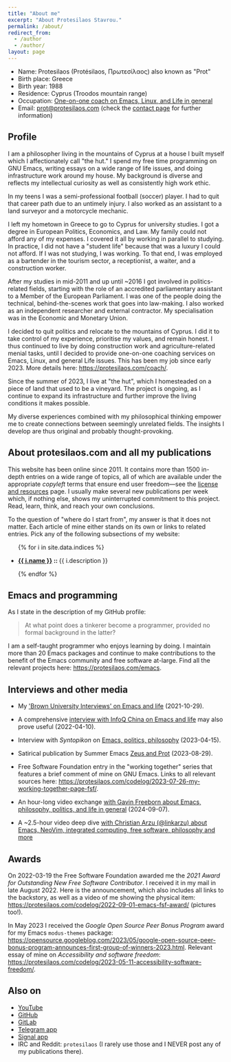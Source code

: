 ```yaml
---
title: "About me"
excerpt: "About Protesilaos Stavrou."
permalink: /about/
redirect_from:
  - /author
  - /author/
layout: page
---
```


* Name: Protesilaos (Protésilaos, Πρωτεσίλαος) also known as "Prot"
* Birth place: Greece
* Birth year: 1988
* Residence: Cyprus (Troodos mountain range)
* Occupation: [One-on-one coach on Emacs, Linux, and Life in general](https://protesilaos.com/coach/)
* Email: <prot@protesilaos.com> (check the [contact page](https://protesilaos.com/contact/)
  for further information)

## Profile

I am a philosopher living in the mountains of Cyprus at a house I
built myself which I affectionately call "the hut." I spend my free
time programming on GNU Emacs, writing essays on a wide range of life
issues, and doing infrastructure work around my house. My background
is diverse and reflects my intellectual curiosity as well as
consistently high work ethic.

In my teens I was a semi-professional football (soccer) player. I had
to quit that career path due to an untimely injury. I also worked as
an assistant to a land surveyor and a motorcycle mechanic.

I left my hometown in Greece to go to Cyprus for university studies. I
got a degree in European Politics, Economics, and Law. My family could
not afford any of my expenses. I covered it all by working in parallel
to studying. In practice, I did not have a "student life" because that
was a luxury I could not afford. If I was not studying, I was working.
To that end, I was employed as a bartender in the tourism sector, a
receptionist, a waiter, and a construction worker.

After my studies in mid-2011 and up until ~2016 I got involved in
politics-related fields, starting with the role of an accredited
parliamentary assistant to a Member of the European Parliament. I was
one of the people doing the technical, behind-the-scenes work that
goes into law-making. I also worked as an independent researcher and
external contractor. My specialisation was in the Economic and
Monetary Union.

I decided to quit politics and relocate to the mountains of Cyprus. I
did it to take control of my experience, prioritise my values, and
remain honest. I thus continued to live by doing construction work and
agriculture-related menial tasks, until I decided to provide
one-on-one coaching services on Emacs, Linux, and general Life issues.
This has been my job since early 2023. More details here:
<https://protesilaos.com/coach/>.

Since the summer of 2023, I live at "the hut", which I homesteaded on
a piece of land that used to be a vineyard. The project is ongoing, as
I continue to expand its infrastructure and further improve the living
conditions it makes possible.

My diverse experiences combined with my philosophical thinking empower
me to create connections between seemingly unrelated fields. The
insights I develop are thus original and probably thought-provoking.

## About protesilaos.com and all my publications

This website has been online since 2011. It contains more than 1500
in-depth entries on a wide range of topics, all of which are available
under the appropriate _copyleft_ terms that ensure end user
freedom—see the [license and resources](https://protesilaos.com/license/) page. I usually make
several new publications per week which, if nothing else, shows my
uninterrupted commitment to this project. Read, learn, think, and
reach your own conclusions.

To the question of "where do I start from", my answer is that it does
not matter. Each article of mine either stands on its own or links to
related entries. Pick any of the following subsections of my website:

<ul>
  {% for i in site.data.indices %}
  <li>
    <p>
      <strong><a href="{{ i.url | absolute_url }}">{{ i.name }}</a> :: </strong> {{ i.description }}
    </p>
  </li>
  {% endfor %}
</ul>

## Emacs and programming

As I state in the description of my GitHub profile:

> At what point does a tinkerer become a programmer, provided no
> formal background in the latter?

I am a self-taught programmer who enjoys learning by doing. I maintain
more than 20 Emacs packages and continue to make contributions to the
benefit of the Emacs community and free software at-large. Find all
the relevant projects here: <https://protesilaos.com/emacs>.

## Interviews and other media

- My ['Brown University Interviews' on Emacs and
life](https://protesilaos.com/codelog/2021-10-29-interview-brown-uni-mag-emacs-life/)
(2021-10-29).

- A comprehensive [interview with InfoQ China on Emacs and
life](https://protesilaos.com/codelog/2022-04-10-interview-infoq-china-emacs-life/)
may also prove useful (2022-04-10).

- Interview with _Syntopikon_ on [Emacs, politics,
philosophy](https://protesilaos.com/codelog/2023-04-15-interview-syntopikon-emacs-life/)
(2023-04-15).

- Satirical publication by Summer Emacs [Zeus and Prot](https://summeremacs.github.io/posts/zeus-and-prot/) (2023-08-29).

- Free Software Foundation entry in the "working together" series that
  features a brief comment of mine on GNU Emacs.  Links to all
  relevant sources here:
  <https://protesilaos.com/codelog/2023-07-26-my-working-together-page-fsf/>.

- An hour-long video exchange [with Gavin Freeborn about Emacs,
  philosophy, politics, and life in general](https://protesilaos.com/codelog/2024-09-07-interview-gavin-freeborn-politics-philosophy-emacs/) (2024-09-07).

- A ~2.5-hour video deep dive [with Christian Arzu (@linkarzu) about Emacs,
  NeoVim, integrated computing, free software, philosophy and more](https://protesilaos.com/codelog/2025-08-01-linkarzu-chat-emacs-neovim-philosophy/)

## Awards

On 2022-03-19 the Free Software Foundation awarded me the _2021 Award
for Outstanding New Free Software Contributor_.  I received it in my
mail in late August 2022.  Here is the announcement, which also includes
all links to the backstory, as well as a video of me showing the
physical item:
<https://protesilaos.com/codelog/2022-09-01-emacs-fsf-award/>
(pictures too!).

In May 2023 I received the _Google Open Source Peer Bonus Program_
award for my Emacs `modus-themes` package:
<https://opensource.googleblog.com/2023/05/google-open-source-peer-bonus-program-announces-first-group-of-winners-2023.html>.
Relevant essay of mine on _Accessibility and software freedom_:
<https://protesilaos.com/codelog/2023-05-11-accessibility-software-freedom/>.

## Also on

* [YouTube](https://www.youtube.com/@protesilaos)
* [GitHub](https://github.com/protesilaos)
* [GitLab](https://gitlab.com/protesilaos)
* [Telegram app](https://t.me/protesilaos)
* [Signal app](https://signal.me/#eu/AKio-VMi3643Lv6iuEAgrteICHl-cj14BPjVXKGhuSd7WewEnb1OA7BQx6-4Dsnv)
* IRC and Reddit: `protesilaos` (I rarely use those and I NEVER post any of my publications there).
